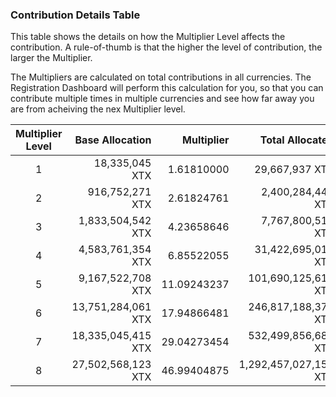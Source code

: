 ### Contribution Details Table

This table shows the details on how the Multiplier Level affects the contribution. A rule-of-thumb is that the higher the level of contribution, the larger the Multiplier.

The Multipliers are calculated on total contributions in all currencies. The Registration Dashboard will perform this calculation for you, so that you can contribute multiple times in multiple currencies and see how far away you are from acheiving the nex Multiplier level.

| Multiplier Level | Base Allocation     | Multiplier    | Total Allocated        |
|:----------------:|--------------------:|--------------:|-----------------------:|
| 1                |  18,335,045 XTX     |  1\.61810000  |  29,667,937 XTX        |
| 2                |  916,752,271 XTX    |  2\.61824761  |  2,400,284,442 XTX     |
| 3                |  1,833,504,542 XTX  |  4\.23658646  |  7,767,800,511 XTX     |
| 4                |  4,583,761,354 XTX  |  6\.85522055  |  31,422,695,016 XTX    |
| 5                |  9,167,522,708 XTX  |  11\.09243237 |  101,690,125,612 XTX   |
| 6                |  13,751,284,061 XTX |  17\.94866481 |  246,817,188,379 XTX   |
| 7                |  18,335,045,415 XTX |  29\.04273454 |  532,499,856,687 XTX   |
| 8                |  27,502,568,123 XTX |  46\.99404875 |  1,292,457,027,158 XTX |